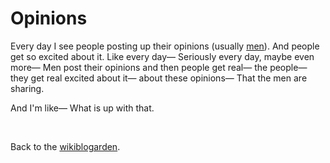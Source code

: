 # Opinions

Every day I see people posting up their opinions (usually [men](https://www.todepond.com/wikiblogarden/men)). And people get so excited about it. Like every day— Seriously every day, maybe even more— Men post their opinions and then people get real— the people— they get real excited about it— about these opinions— That the men are sharing.

And I'm like— What is up with that.

<br>

Back to the [wikiblogarden](/wikiblogarden).
